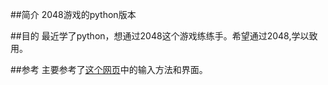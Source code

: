##简介
2048游戏的python版本

##目的
最近学了python，想通过2048这个游戏练练手。希望通过2048,学以致用。

##参考
主要参考了[这个网页](https://github.com/abcfy2/python-2048)中的输入方法和界面。
